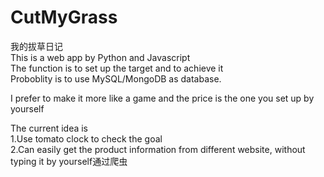 # CutMyGrass
我的拔草日记  
This is a web app by Python and Javascript  
The function is to set up the target and to achieve it  
Proboblity is to use MySQL/MongoDB as database.  

I prefer to make it more like a game and the price is the one you set up by yourself

The current idea is  
1.Use tomato clock to check the goal  
2.Can easily get the product information from different website, without typing it by yourself通过爬虫

